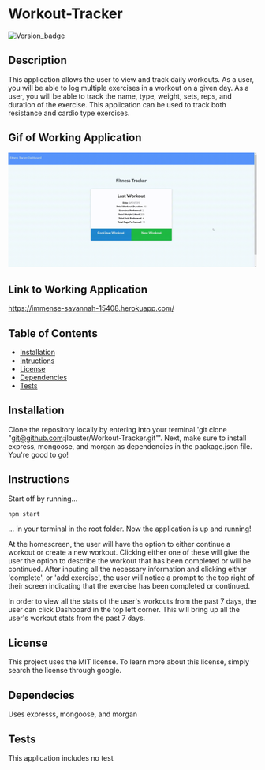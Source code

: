 # Workout-Tracker

![Version_badge](https://img.shields.io/badge/Version-1.0.0-blue)

## Description 

This application allows the user to view and track daily workouts. As a user, you will be able to log multiple exercises in a workout on a given day. As a user, you will be able to track the name, type, weight, sets, reps, and duration of the exercise. This application can be used to track both resistance and cardio type exercises.

## Gif of Working Application

![](gifs/workoutGif.gif)

## Link to Working Application

https://immense-savannah-15408.herokuapp.com/

## Table of Contents
* [Installation](#installation)
* [Intructions](#instructions)
* [License](#license)
* [Dependencies](#dependencies)
* [Tests](#questions)

## Installation

Clone the repository locally by entering into your terminal 'git clone "git@github.com:jlbuster/Workout-Tracker.git"'. Next, make sure to install express, mongoose, and morgan as dependencies in the package.json file. You're good to go!

## Instructions

Start off by running...
```javascript
npm start
```
... in your terminal in the root folder. Now the application is up and running! 

At the homescreen, the user will have the option to either continue a workout or create a new workout. Clicking either one of these will give the user the option to describe the workout that has been completed or will be continued. After inputing all the necessary information and clicking either 'complete', or 'add exercise', the user will notice a prompt to the top right of their screen indicating that the exercise has been completed or continued.

In order to view all the stats of the user's workouts from the past 7 days, the user can click Dashboard in the top left corner. This will bring up all the user's workout stats from the past 7 days.

## License

This project uses the MIT license. To learn more about this license, simply search the license through google.

## Dependecies

Uses expresss, mongoose, and morgan

## Tests

This application includes no test
